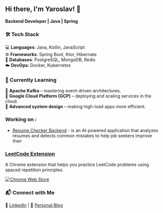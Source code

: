 ## Hi there, I'm Yaroslav! 🚀

**Backend Developer | Java | Spring**  


### 🛠️ Tech Stack  
💻 **Languages**: Java, Kotlin, JavaScript  
⚙️ **Frameworks**: Spring Boot, Ktor, Hibernate  
💾 **Databases**: PostgreSQL, MongoDB, Redis  
☁️ **DevOps**: Docker, Kubernetes  

### 🌱 Currently Learning  
📌 **Apache Kafka** – mastering event-driven architectures.  
📌 **Google Cloud Platform (GCP)** – deploying and scaling services in the cloud.  
📌 **Advanced system design** – making high-load apps more efficient.  

### Working on :

- [Resume Checker Backend](https://github.com/BykaWF/resume-checker) - is an AI-powered application that analyzes resumes and detects common mistakes to help job seekers improve their 

### [LeetCode Extension](https://github.com/BykaWF/reminder-extension/tree/main) 

A Chrome extension that helps you practice LeetCode problems using spaced repetition principles.

[![Chrome Web Store](https://img.shields.io/badge/Chrome%20Web%20Store-Click%20to%20Install-brightgreen?logo=google-chrome)](https://chromewebstore.google.com/detail/leetcode-review-reminder/glhcifpbhablgopgcmdbdaihkobojnbp)

### 📬 Connect with Me  
💼 [LinkedIn](www.linkedin.com/in/yaroslav-prozorov) | 📝 [Personal Blog](https://byka.hashnode.dev/) 
<!--
**BykaWF/BykaWF** is a ✨ _special_ ✨ repository because its `README.md` (this file) appears on your GitHub profile.

Here are some ideas to get you started:

- 🔭 I’m currently working on ...
- 🌱 I’m currently learning ...
- 👯 I’m looking to collaborate on ...
- 🤔 I’m looking for help with ...
- 💬 Ask me about ...
- 📫 How to reach me: ...
- 😄 Pronouns: ...
- ⚡ Fun fact: ...
-->
